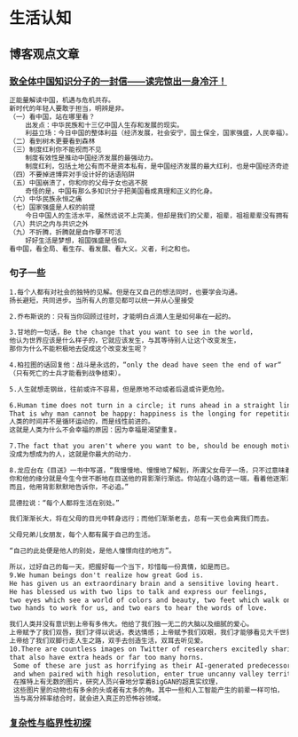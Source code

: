 # 生活认知
## 博客观点文章
### [致全体中国知识分子的一封信——读完惊出一身冷汗！](https://mp.weixin.qq.com/s?__biz=MzU1NjI0ODkxNw==&mid=2247492272&idx=3&sn=0128923abde8cb39ad4cb13c22db2e37&chksm=fbc5588accb2d19c09e41338036747696a49c59b8fd461fcf2377e60e5f00491e23a73157242&mpshare=1&scene=23&srcid=&sharer_sharetime=1588725152260&sharer_shareid=d812adcc01829f0f7f8fb06aea118511#rd)
```markdown
正能量解读中国，机遇与危机共存。
新时代的年轻人要敢于担当，明辨是非。
（一）看中国，站在哪里看？
    出发点：中华民族和十三亿中国人生存和发展的现实。
    利益立场：今日中国的整体利益（经济发展，社会安宁，国土保全，国家强盛，人民幸福）。
（二）看到树木更要看到森林
（三）制度红利你不能视而不见  
    制度有效性是推动中国经济发展的最强动力。
    制度红利，包括土地公有而不是资本私有，是中国经济发展的最大红利，也是中国经济奇迹的唯一答案
（四）不要掉进博弈对手设计好的话语陷阱
（五）中国崩溃了，你和你的父母子女也逃不脱
    奇怪的是，中国有那么多知识分子把美国看成真理和正义的化身。
（六）中华民族永恒之痛
（七）国家强盛是人权的前提
    今日中国人的生活水平，虽然远说不上完美，但却是我们的父辈，祖辈，祖祖辈辈没有拥有过的。
（八）共识之内与共识之外
（九）不折腾，折腾就是自作孽不可活
    好好生活是梦想，祖国强盛是信仰。
看中国，看全局、看生存、看发展、看大义。义者，利之和也。
```
### 句子一些
```markdown
1.每个人都有对社会的独特的见解。但是在又自己的想法同时，也要学会沟通。
扬长避短，共同进步。当所有人的意见都可以统一并从心里接受

2.乔布斯说的：只有当你回顾过往时，才能明白点滴人生是如何串在一起的。

3.甘地的一句话，Be the change that you want to see in the world，
他认为世界应该是什么样子的，它就应该发生，与其等待别人让这个改变发生，
那你为什么不能积极地去促成这个改变发生呢？

4.柏拉图的话回复他：战斗是永远的，“only the dead have seen the end of war“
（只有死亡的士兵才能看到战争结束）。

5.人生就想走钢丝，往前或许不容易，但是原地不动或者后退或许更危险。

6.Human time does not turn in a circle; it runs ahead in a straight line. 
That is why man cannot be happy: happiness is the longing for repetition.
人类的时间并不是循环运动的，而是线性前进的。
这就是人类为什么不会幸福的原因：因为幸福是渴望重复。

7.The fact that you aren't where you want to be, should be enough motivation. 
没成为想成为的人，这就是你最大的动力.

8.龙应台在《目送》一书中写道，“我慢慢地、慢慢地了解到，所谓父女母子一场，只不过意味着，
你和他的缘分就是今生今世不断地在目送他的背影渐行渐远。你站在小路的这一端，看着他逐渐消失在小路转弯的地方，
而且，他用背影默默地告诉你，不必追。”

昆德拉说：“每个人都将生活在别处。”

我们渐渐长大，将在父母的目光中转身远行；而他们渐渐老去，总有一天也会离我们而去。

父母兄弟儿女朋友，每个人都有属于自己的生活。

“自己的此处便是他人的别处，是他人憧憬向往的地方”。

所以，过好自己的每一天，把握好每一个当下，珍惜每一份真情，如是而已。
9.We human beings don't realize how great God is. 
He has given us an extraordinary brain and a sensitive loving heart.
He has blessed us with two lips to talk and express our feelings, 
two eyes which see a world of colors and beauty, two feet which walk on the road of life, 
two hands to work for us, and two ears to hear the words of love.

我们人类并没有意识到上帝有多伟大。他给了我们独一无二的大脑以及细腻的爱心。
上帝赋予了我们双唇，我们才得以说话，表达情感；上帝赋予我们双眼，我们才能够看见大千世界多彩的美丽；
上帝给了我们双脚行走人生之路，双手去创造生活，双耳去听见爱。
10.There are countless images on Twitter of researchers excitedly sharing BigGAN’s hyperreal textures on animals 
that also have extra heads or far too many horns.
 Some of these are just as horrifying as their AI-generated predecessors,
 and when paired with high resolution, enter true uncanny valley territory.
 在推特上有无数的图片，研究人员兴奋地分享着BigGAN的超真实纹理，
 这些图片里的动物也有多余的头或者有太多的角。其中一些和人工智能产生的前辈一样可怕，
 当与高分辨率结合时，就会进入真正的恐怖谷领域。
```

### [复杂性与临界性初探](https://www.cnblogs.com/LittleHann/p/12834149.html)

### 
